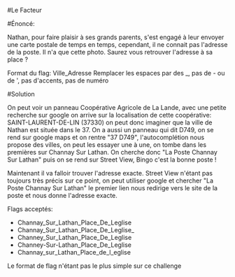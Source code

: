 #Le Facteur


#Énoncé:

Nathan, pour faire plaisir à ses grands parents, s'est engagé à leur envoyer une carte postale de temps en temps, cependant, il ne connait pas l'adresse de la poste. Il n'a que cette photo. Saurez vous retrouver l'adresse à sa place ?

Format du flag: Ville_Adresse Remplacer les espaces par des _, pas de - ou de ', pas d'accents, pas de numéro


#Solution

On peut voir un panneau Coopérative Agricole de La Lande, avec une petite recherche sur google on arrive sur la localisation de cette coopérative:
SAINT-LAURENT-DE-LIN (37330) on peut donc imaginer que la ville de Nathan est située dans le 37.
On a aussi un panneau qui dit D749, on se rend sur google maps et on rentre "37 D749", l'autocomplétion nous propose des villes, on peut les essayer une à une, on tombe dans les premières sur Channay Sur Lathan. On cherche donc "La Poste Channay Sur Lathan" puis on se rend sur Street View, Bingo c'est la bonne poste !

Maintenant il va falloir trouver l'adresse exacte. Street View n'étant pas toujours très précis sur ce point, on peut utiliser google et chercher "La Poste Channay Sur Lathan" le premier lien nous redirige vers le site de la poste et nous donne l'adresse exacte.

Flags acceptés:


- Channay_Sur_Lathan_Place_De_Leglise	
- Channay_Sur_Lathan_Place_De_Leglise_	
- Channey_Sur_Lathan_Place_De_Leglise
- Channey-Sur-Lathan_Place_De_Leglise
- Channay_sur_Lathan_Place_de_l_eglise

Le format de flag n'étant pas le plus simple sur ce challenge 

